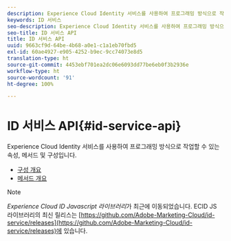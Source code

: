 ```yaml
---
description: Experience Cloud Identity 서비스를 사용하여 프로그래밍 방식으로 작업할 수 있는 속성, 메서드 및 구성입니다.
keywords: ID 서비스
seo-description: Experience Cloud Identity 서비스를 사용하여 프로그래밍 방식으로 작업할 수 있는 속성, 메서드 및 구성입니다.
seo-title: ID 서비스 API
title: ID 서비스 API
uuid: 9663cf9d-64be-4b68-a0e1-c1a1eb70fbd5
exl-id: 60ae4927-e905-4252-b9ec-9cc74073e8d5
translation-type: ht
source-git-commit: 4453ebf701ea2dc06e6093dd77be6eb0f3b2936e
workflow-type: ht
source-wordcount: '91'
ht-degree: 100%

---
```


# ID 서비스 API{#id-service-api}

Experience Cloud Identity 서비스를 사용하여 프로그래밍 방식으로 작업할 수 있는 속성, 메서드 및 구성입니다.

* [구성 개요](function-vars/function-vars.md)
* [메서드 개요](get-set/get-set.md)

>[!NOTE]
>
>*Experience Cloud ID Javascript 라이브러리*&#x200B;가 최근에 이동되었습니다. ECID JS 라이브러리의 최신 릴리스는 [https://github.com/Adobe-Marketing-Cloud/id-service/releases](https://github.com/Adobe-Marketing-Cloud/id-service/releases)에 있습니다.
